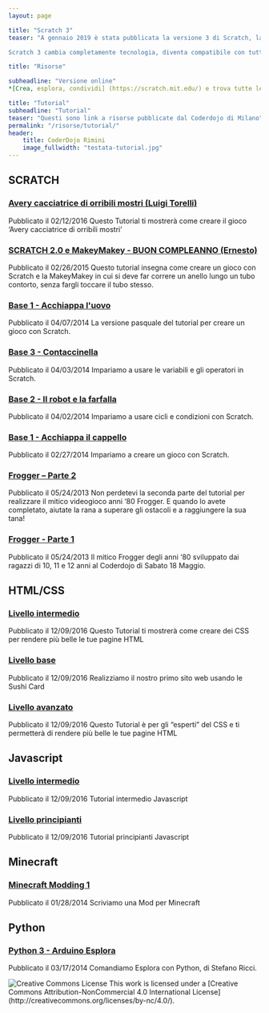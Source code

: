 ```yaml
---
layout: page

title: "Scratch 3"
teaser: "A gennaio 2019 è stata pubblicata la versione 3 di Scratch, la storica piattaforma di programmazione dedicata ai più giovani (e anche ai meno...!) creata e implementata dal MIT di Boston.

Scratch 3 cambia completamente tecnologia, diventa compatibile con tutti i sistemi, anche Android), ma garantendo ancora la compatibilità totale con i progetti creati precedentemente."

title: "Risorse"

subheadline: "Versione online"
*[Crea, esplora, condividi] (https://scratch.mit.edu/) e trova tutte le informazioni!

title: "Tutorial"
subheadline: "Tutorial"
teaser: "Questi sono link a risorse pubblicate dal Coderdojo di Milano"
permalink: "/risorse/tutorial/"
header:
    title: CoderDojo Rimini
    image_fullwidth: "testata-tutorial.jpg"
---
```


## SCRATCH
###  [Avery cacciatrice di orribili mostri (Luigi Torelli)](http://coderdojomilano.it/tutorials/2016-02-12-scratch-avery-cacciatrice-di-orribili-mostri/)
Pubblicato il 02/12/2016
Questo Tutorial ti mostrerà come creare il gioco ‘Avery cacciatrice di orribili mostri’

### [SCRATCH 2.0 e MakeyMakey - BUON COMPLEANNO (Ernesto)](http://coderdojomilano.it/tutorials/2015-02-26-scratch-2-0-e-makeymakey-buon-compleanno%20copia/)
Pubblicato il 02/26/2015
Questo tutorial insegna come creare un gioco con Scratch e la MakeyMakey in cui si deve far correre un anello lungo un tubo contorto, senza fargli toccare il tubo stesso.

### [Base 1 - Acchiappa l'uovo](http://coderdojomilano.it/tutorials/2014-04-07-scratch-base-1-acchiappa-luovo/)
Pubblicato il 04/07/2014
La versione pasquale del tutorial per creare un gioco con Scratch.</h5>

### [Base 3 - Contaccinella](http://coderdojomilano.it//tutorials/2014-04-03-tutorial-scratch-base-3-contaccinella/)
Pubblicato il 04/03/2014
Impariamo a usare le variabili e gli operatori in Scratch.

### [Base 2 - Il robot e la farfalla](http://coderdojomilano.it/tutorials/2014-04-02-scratch-base-2-il-robot-e-la-farfalla/)
Pubblicato il 04/02/2014
Impariamo a usare cicli e condizioni con Scratch.

### [Base 1 - Acchiappa il cappello](http://coderdojomilano.it/tutorials/2014-02-27-scratch-base-1-acchiappa-il-cappello/)
Pubblicato il 02/27/2014
Impariamo a creare un gioco con Scratch.

### [Frogger – Parte 2](http://coderdojomilano.it/tutorials/2013-05-24-tutorial-frogger-parte-2/)
Pubblicato il 05/24/2013
Non perdetevi la seconda parte del tutorial per realizzare il mitico videogioco anni ‘80 Frogger. E quando lo avete completato, aiutate la rana a superare gli ostacoli e a raggiungere la sua tana!

### [Frogger - Parte 1](http://coderdojomilano.it/tutorials/2013-05-24-tutorial-frogger-parte-1/)
Pubblicato il 05/24/2013
Il mitico Frogger degli anni ‘80 sviluppato dai ragazzi di 10, 11 e 12 anni al Coderdojo di Sabato 18 Maggio.

## HTML/CSS
### [Livello intermedio](http://coderdojomilano.it/tutorials/2016-12-09-html-css-intermediate-ita/)
Pubblicato il 12/09/2016
Questo Tutorial ti mostrerà come creare dei CSS per rendere più belle le tue pagine HTML

### [Livello base](http://coderdojomilano.it/tutorials/2016-12-09-html-css-il-mio-primo-sito-web/)
Pubblicato il 12/09/2016
Realizziamo il nostro primo sito web usando le Sushi Card

### [Livello avanzato](http://coderdojomilano.it/tutorials/2016-12-09-html-css-avanzato/)
Pubblicato il 12/09/2016
Questo Tutorial è per gli “esperti” del CSS e ti permetterà di rendere più belle le tue pagine HTML

## Javascript
### [Livello intermedio](http://coderdojomilano.it/tutorials/2016-12-09-javascript-intermediate-ita/)
Pubblicato il 12/09/2016
Tutorial intermedio Javascript

### [Livello principianti](http://coderdojomilano.it/tutorials/2016-12-09-javascript-beginner-ita/)
Pubblicato il 12/09/2016
Tutorial principianti Javascript

## Minecraft
### [Minecraft Modding 1](http://coderdojomilano.it/tutorials/2014-01-28-tutorial-minecraft-modding-1/)
Pubblicato il 01/28/2014
Scriviamo una Mod per Minecraft

## Python
### [Python 3 - Arduino Esplora](http://coderdojomilano.it/tutorials/2014-03-17-tutorial-python-e-arduino-esplora/)
Pubblicato il 03/17/2014
Comandiamo Esplora con Python, di Stefano Ricci.


<img alt="Creative Commons License" style="border-width:0" src="https://i.creativecommons.org/l/by-nc/4.0/88x31.png" />
This work is licensed under a [Creative Commons Attribution-NonCommercial 4.0 International License](http://creativecommons.org/licenses/by-nc/4.0/).

